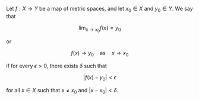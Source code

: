 Let $f: X \to Y$ be a map of metric spaces, and let $x_0 \in X$ and $y_0 \in Y$. We say that

$$
\lim_{x\to x_0} f(x) = y_0
$$

or 

$$
f(x) \to y_0 \quad \text{as} \quad x \to x_0
$$

if for every $\epsilon > 0$, there exists $\delta$ such that 

$$
|f(x) - y_0| < \epsilon
$$

for all $x \in X$ such that $x \neq x_0$ and $|x - x_0| < \delta$.
